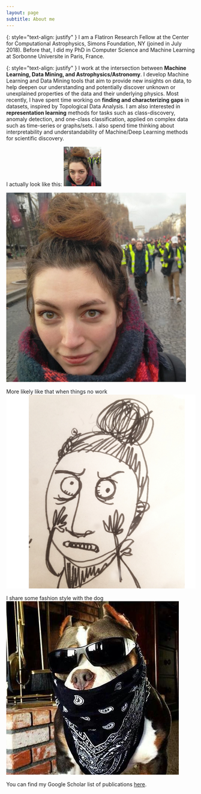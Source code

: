 ```yaml
---
layout: page
subtitle: About me
---
```

{: style="text-align: justify" }
I am a Flatiron Research Fellow at the Center for Computational Astrophysics, Simons Foundation, NY (joined in July 2018). Before that, I did my PhD in Computer Science and Machine Learning at Sorbonne Universite in Paris, France.


{: style="text-align: justify" }
I work at the intersection between **Machine Learning, Data Mining, and Astrophysics/Astronomy**. I develop Machine Learning and Data Mining tools that aim to provide new insights on data, to help deepen our understanding and potentially discover unknown or unexplained properties of the data and their underlying physics. Most recently, I have spent time working on **finding and characterizing gaps** in datasets, inspired by Topological Data Analysis. I am also interested in **representation learning** methods for tasks such as class-discovery, anomaly detection, and one-class classification, applied on complex data such as time-series or graphs/sets. I also spend time thinking about interpretability and understandability of Machine/Deep Learning methods for scientific discovery.

I actually look like this: 
<img src="assets/img/gaby1.png" alt="gaby" width="100"/>

![gaby](assets/img/gaby1.png)

More likely like that when things no work
![nowork](assets/img/gaby2.png)

I share some fashion style with the dog ![doggo](assets/img/dog.png)

You can find my Google Scholar list of publications [here](https://scholar.google.com/citations?user=zUNlxp4AAAAJ&hl=en%). 

